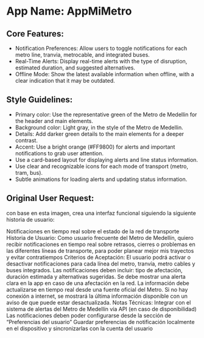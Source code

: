 # **App Name**: AppMiMetro

## Core Features:

- Notification Preferences: Allow users to toggle notifications for each metro line, tranvia, metrocable, and integrated buses.
- Real-Time Alerts: Display real-time alerts with the type of disruption, estimated duration, and suggested alternatives.
- Offline Mode: Show the latest available information when offline, with a clear indication that it may be outdated.

## Style Guidelines:

- Primary color: Use the representative green of the Metro de Medellin for the header and main elements.
- Background color: Light gray, in the style of the Metro de Medellin.
- Details: Add darker green details to the main elements for a deeper contrast.
- Accent: Use a bright orange (#FF9800) for alerts and important notifications to grab user attention.
- Use a card-based layout for displaying alerts and line status information.
- Use clear and recognizable icons for each mode of transport (metro, tram, bus).
- Subtle animations for loading alerts and updating status information.

## Original User Request:
con base en esta imagen, crea una interfaz funcional siguiendo la siguiente historia de usuario: 



Notificaciones en tiempo real sobre el estado de la red de transporte
Historia de Usuario:
Como usuario frecuente del Metro de Medellín, quiero recibir notificaciones en tiempo real sobre retrasos, cierres o problemas en las diferentes líneas de transporte, para poder planear mejor mis trayectos y evitar contratiempos
Criterios de Aceptación:
El usuario podrá activar o desactivar notificaciones para cada línea del metro, tranvía, metro cables y buses integrados.
Las notificaciones deben incluir: tipo de afectación, duración estimada y alternativas sugeridas.
Se debe mostrar una alerta clara en la app en caso de una afectación en la red.
La información debe actualizarse en tiempo real desde una fuente oficial del Metro.
Si no hay conexión a internet, se mostrará la última información disponible con un aviso de que puede estar desactualizada.
Notas Técnicas:
Integrar con el sistema de alertas del Metro de Medellín vía API (en caso de disponibilidad)
Las notificaciones deben poder configurarse desde la sección de “Preferencias del usuario”
Guardar preferencias de notificación localmente en el dispositivo y sincronizarlas con la cuenta del usuario
  